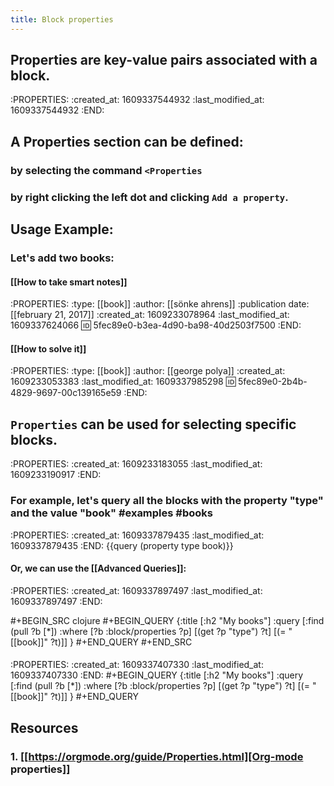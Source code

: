```yaml
---
title: Block properties
---
```


## Properties are key-value pairs associated with a block.
:PROPERTIES:
:created_at: 1609337544932
:last_modified_at: 1609337544932
:END:
## A Properties section can be defined:
### by selecting the command `<Properties`
### by right clicking the left dot and clicking `Add a property`.
## Usage Example:
### Let's add two books:
#### [[How to take smart notes]]
:PROPERTIES:
:type: [[book]]
:author: [[sönke ahrens]]
:publication date: [[february 21, 2017]]
:created_at: 1609233078964
:last_modified_at: 1609337624066
:id: 5fec89e0-b3ea-4d90-ba98-40d2503f7500
:END:
#### [[How to solve it]]
:PROPERTIES:
:type: [[book]]
:author: [[george polya]]
:created_at: 1609233053383
:last_modified_at: 1609337985298
:id: 5fec89e0-2b4b-4829-9697-00c139165e59
:END:
## `Properties` can be used for selecting specific blocks.
:PROPERTIES:
:created_at: 1609233183055
:last_modified_at: 1609233190917
:END:
### For example, let's query all the blocks with the property "type" and the value "book" #examples #books
:PROPERTIES:
:created_at: 1609337879435
:last_modified_at: 1609337879435
:END:
{{query (property type book)}}
#### Or, we can use the [[Advanced Queries]]:
:PROPERTIES:
:created_at: 1609337897497
:last_modified_at: 1609337897497
:END:

#+BEGIN_SRC clojure
#+BEGIN_QUERY
{:title [:h2 "My books"]
 :query [:find (pull ?b [*])
         :where
         [?b :block/properties ?p]
         [(get ?p "type") ?t]
         [(= "[[book]]" ?t)]]
 }
#+END_QUERY
#+END_SRC
####
:PROPERTIES:
:created_at: 1609337407330
:last_modified_at: 1609337407330
:END:
#+BEGIN_QUERY
{:title [:h2 "My books"]
 :query [:find (pull ?b [*])
         :where
         [?b :block/properties ?p]
         [(get ?p "type") ?t]
         [(= "[[book]]" ?t)]]
 }
#+END_QUERY
## **Resources**
### 1. [[https://orgmode.org/guide/Properties.html][Org-mode properties]]
